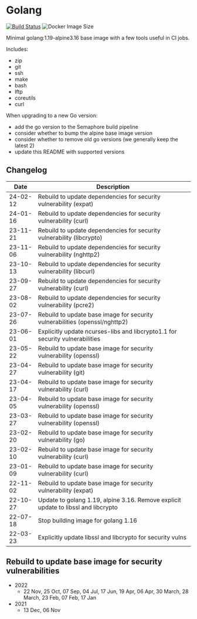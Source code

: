 # Golang

[![Build Status](https://countingup.semaphoreci.com/badges/docker-go/branches/master.svg?style=shields)](https://countingup.semaphoreci.com/projects/docker-go) ![Docker Image Size](https://img.shields.io/docker/image-size/countingup/golang/1.19?label=1.19+size)

Minimal golang:1.19-alpine3.16 base image with a few tools useful in CI jobs.

Includes:

- zip
- git
- ssh
- make
- bash
- lftp
- coreutils
- curl

When upgrading to a new Go version:
 - add the go version to the Semaphore build pipeline
 - consider whether to bump the alpine base image version
 - consider whether to remove old go versions (we generally keep the latest 2)
 - update this README with supported versions

## Changelog

|Date|Description|
|-|-|
|24-02-12|Rebuild to update dependencies for security vulnerability (expat)|
|24-01-16|Rebuild to update dependencies for security vulnerability (curl)|
|23-11-21|Rebuild to update dependencies for security vulnerability (libcrypto)|
|23-11-06|Rebuild to update dependencies for security vulnerability (nghttp2)|
|23-10-13|Rebuild to update dependencies for security vulnerability (libcurl)|
|23-09-27|Rebuild to update dependencies for security vulnerability (curl)|
|23-08-02|Rebuild to update dependencies for security vulnerability (pcre2)|
|23-07-26|Rebuild to update base image for security vulnerabilities (openssl/nghttp2)|
|23-06-01|Explicitly update ncurses-libs and libcrypto1.1 for security vulnerabilities|
|23-05-22|Rebuild to update base image for security vulnerability (openssl)|
|23-04-27|Rebuild to update base image for security vulnerability (git)|
|23-04-17|Rebuild to update base image for security vulnerability (curl)|
|23-04-05|Rebuild to update base image for security vulnerability (openssl)|
|23-03-27|Rebuild to update base image for security vulnerability (openssl)|
|23-02-20|Rebuild to update base image for security vulnerability (go)|
|23-02-10|Rebuild to update base image for security vulnerability (curl)|
|23-01-09|Rebuild to update base image for security vulnerability (curl)|
|22-11-02|Rebuild to update base image for security vulnerability (expat)|
|22-10-27|Update to golang 1.19, alpine 3.16. Remove explicit update to libssl and libcrypto|
|22-07-18|Stop building image for golang 1.16|
|22-03-23|Explicitly update libssl and libcrypto for security vulns|

## Rebuild to update base image for security vulnerabilities
 - 2022
   - 22 Nov, 25 Oct, 07 Sep, 04 Jul, 17 Jun, 19 Apr, 06 Apr, 30 March, 28 March, 23 Feb, 07 Feb, 17 Jan
 - 2021
   - 13 Dec, 06 Nov
